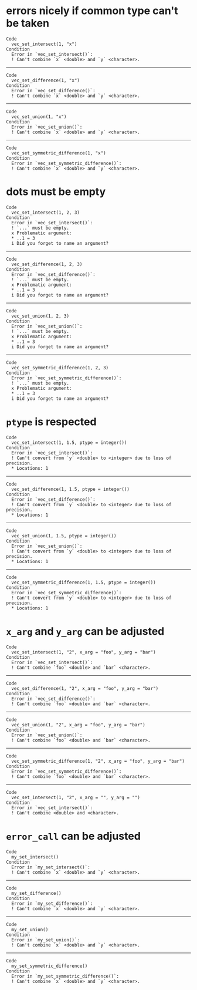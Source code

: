 # errors nicely if common type can't be taken

    Code
      vec_set_intersect(1, "x")
    Condition
      Error in `vec_set_intersect()`:
      ! Can't combine `x` <double> and `y` <character>.

---

    Code
      vec_set_difference(1, "x")
    Condition
      Error in `vec_set_difference()`:
      ! Can't combine `x` <double> and `y` <character>.

---

    Code
      vec_set_union(1, "x")
    Condition
      Error in `vec_set_union()`:
      ! Can't combine `x` <double> and `y` <character>.

---

    Code
      vec_set_symmetric_difference(1, "x")
    Condition
      Error in `vec_set_symmetric_difference()`:
      ! Can't combine `x` <double> and `y` <character>.

# dots must be empty

    Code
      vec_set_intersect(1, 2, 3)
    Condition
      Error in `vec_set_intersect()`:
      ! `...` must be empty.
      x Problematic argument:
      * ..1 = 3
      i Did you forget to name an argument?

---

    Code
      vec_set_difference(1, 2, 3)
    Condition
      Error in `vec_set_difference()`:
      ! `...` must be empty.
      x Problematic argument:
      * ..1 = 3
      i Did you forget to name an argument?

---

    Code
      vec_set_union(1, 2, 3)
    Condition
      Error in `vec_set_union()`:
      ! `...` must be empty.
      x Problematic argument:
      * ..1 = 3
      i Did you forget to name an argument?

---

    Code
      vec_set_symmetric_difference(1, 2, 3)
    Condition
      Error in `vec_set_symmetric_difference()`:
      ! `...` must be empty.
      x Problematic argument:
      * ..1 = 3
      i Did you forget to name an argument?

# `ptype` is respected

    Code
      vec_set_intersect(1, 1.5, ptype = integer())
    Condition
      Error in `vec_set_intersect()`:
      ! Can't convert from `y` <double> to <integer> due to loss of precision.
      * Locations: 1

---

    Code
      vec_set_difference(1, 1.5, ptype = integer())
    Condition
      Error in `vec_set_difference()`:
      ! Can't convert from `y` <double> to <integer> due to loss of precision.
      * Locations: 1

---

    Code
      vec_set_union(1, 1.5, ptype = integer())
    Condition
      Error in `vec_set_union()`:
      ! Can't convert from `y` <double> to <integer> due to loss of precision.
      * Locations: 1

---

    Code
      vec_set_symmetric_difference(1, 1.5, ptype = integer())
    Condition
      Error in `vec_set_symmetric_difference()`:
      ! Can't convert from `y` <double> to <integer> due to loss of precision.
      * Locations: 1

# `x_arg` and `y_arg` can be adjusted

    Code
      vec_set_intersect(1, "2", x_arg = "foo", y_arg = "bar")
    Condition
      Error in `vec_set_intersect()`:
      ! Can't combine `foo` <double> and `bar` <character>.

---

    Code
      vec_set_difference(1, "2", x_arg = "foo", y_arg = "bar")
    Condition
      Error in `vec_set_difference()`:
      ! Can't combine `foo` <double> and `bar` <character>.

---

    Code
      vec_set_union(1, "2", x_arg = "foo", y_arg = "bar")
    Condition
      Error in `vec_set_union()`:
      ! Can't combine `foo` <double> and `bar` <character>.

---

    Code
      vec_set_symmetric_difference(1, "2", x_arg = "foo", y_arg = "bar")
    Condition
      Error in `vec_set_symmetric_difference()`:
      ! Can't combine `foo` <double> and `bar` <character>.

---

    Code
      vec_set_intersect(1, "2", x_arg = "", y_arg = "")
    Condition
      Error in `vec_set_intersect()`:
      ! Can't combine <double> and <character>.

# `error_call` can be adjusted

    Code
      my_set_intersect()
    Condition
      Error in `my_set_intersect()`:
      ! Can't combine `x` <double> and `y` <character>.

---

    Code
      my_set_difference()
    Condition
      Error in `my_set_difference()`:
      ! Can't combine `x` <double> and `y` <character>.

---

    Code
      my_set_union()
    Condition
      Error in `my_set_union()`:
      ! Can't combine `x` <double> and `y` <character>.

---

    Code
      my_set_symmetric_difference()
    Condition
      Error in `my_set_symmetric_difference()`:
      ! Can't combine `x` <double> and `y` <character>.

